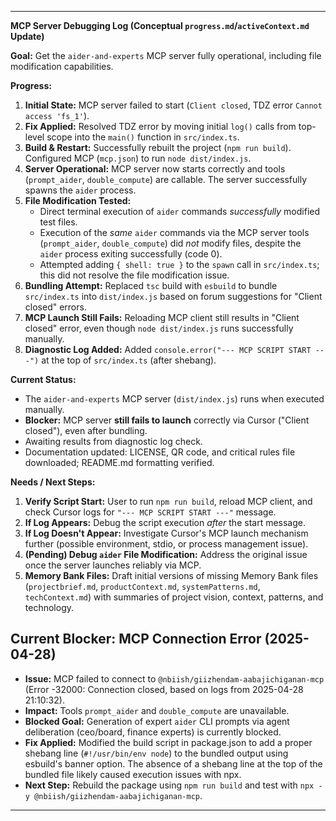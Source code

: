 ---

**MCP Server Debugging Log (Conceptual `progress.md`/`activeContext.md` Update)**

**Goal:** Get the `aider-and-experts` MCP server fully operational, including file modification capabilities.

**Progress:**

1.  **Initial State:** MCP server failed to start (`Client closed`, TDZ error `Cannot access 'fs_1'`).
2.  **Fix Applied:** Resolved TDZ error by moving initial `log()` calls from top-level scope into the `main()` function in `src/index.ts`.
3.  **Build & Restart:** Successfully rebuilt the project (`npm run build`). Configured MCP (`mcp.json`) to run `node dist/index.js`.
4.  **Server Operational:** MCP server now starts correctly and tools (`prompt_aider`, `double_compute`) are callable. The server successfully spawns the `aider` process.
5.  **File Modification Tested:**
    *   Direct terminal execution of `aider` commands *successfully* modified test files.
    *   Execution of the *same* `aider` commands via the MCP server tools (`prompt_aider`, `double_compute`) did *not* modify files, despite the `aider` process exiting successfully (code 0).
    *   Attempted adding `{ shell: true }` to the `spawn` call in `src/index.ts`; this did not resolve the file modification issue.
6.  **Bundling Attempt:** Replaced `tsc` build with `esbuild` to bundle `src/index.ts` into `dist/index.js` based on forum suggestions for "Client closed" errors.
7.  **MCP Launch Still Fails:** Reloading MCP client still results in "Client closed" error, even though `node dist/index.js` runs successfully manually.
8.  **Diagnostic Log Added:** Added `console.error("--- MCP SCRIPT START ---")` at the top of `src/index.ts` (after shebang).


**Current Status:**

*   The `aider-and-experts` MCP server (`dist/index.js`) runs when executed manually.
*   **Blocker:** MCP server **still fails to launch** correctly via Cursor ("Client closed"), even after bundling.
*   Awaiting results from diagnostic log check.
*   Documentation updated: LICENSE, QR code, and critical rules file downloaded; README.md formatting verified.

**Needs / Next Steps:**

1.  **Verify Script Start:** User to run `npm run build`, reload MCP client, and check Cursor logs for `"--- MCP SCRIPT START ---"` message.
2.  **If Log Appears:** Debug the script execution *after* the start message.
3.  **If Log Doesn't Appear:** Investigate Cursor's MCP launch mechanism further (possible environment, stdio, or process management issue).
4.  **(Pending) Debug `aider` File Modification:** Address the original issue once the server launches reliably via MCP.
5.  **Memory Bank Files:** Draft initial versions of missing Memory Bank files (`projectbrief.md`, `productContext.md`, `systemPatterns.md`, `techContext.md`) with summaries of project vision, context, patterns, and technology.

## Current Blocker: MCP Connection Error (2025-04-28)

- **Issue:** MCP failed to connect to `@nbiish/giizhendam-aabajichiganan-mcp` (Error -32000: Connection closed, based on logs from 2025-04-28 21:10:32).
- **Impact:** Tools `prompt_aider` and `double_compute` are unavailable.
- **Blocked Goal:** Generation of expert `aider` CLI prompts via agent deliberation (ceo/board, finance experts) is currently blocked.
- **Fix Applied:** Modified the build script in package.json to add a proper shebang line (`#!/usr/bin/env node`) to the bundled output using esbuild's banner option. The absence of a shebang line at the top of the bundled file likely caused execution issues with npx.
- **Next Step:** Rebuild the package using `npm run build` and test with `npx -y @nbiish/giizhendam-aabajichiganan-mcp`.

--- 